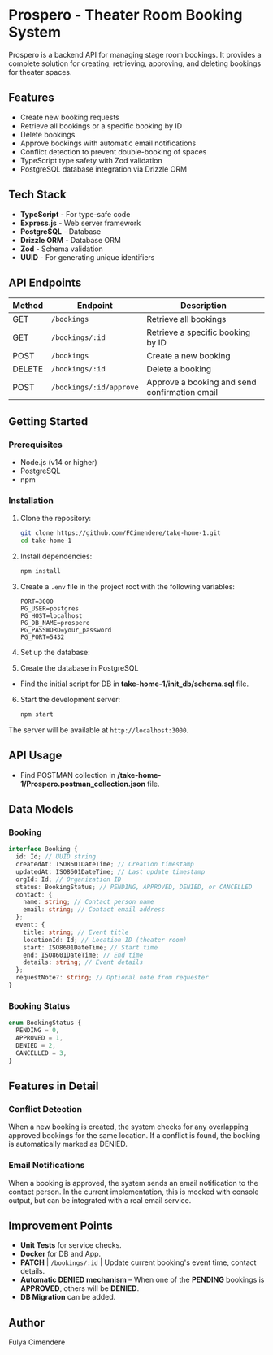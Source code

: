 # Prospero - Theater Room Booking System

Prospero is a backend API for managing stage room bookings. It provides a complete solution for creating, retrieving, approving, and deleting bookings for theater spaces.

## Features

- Create new booking requests
- Retrieve all bookings or a specific booking by ID
- Delete bookings
- Approve bookings with automatic email notifications
- Conflict detection to prevent double-booking of spaces
- TypeScript type safety with Zod validation
- PostgreSQL database integration via Drizzle ORM

## Tech Stack

- **TypeScript** - For type-safe code
- **Express.js** - Web server framework
- **PostgreSQL** - Database
- **Drizzle ORM** - Database ORM
- **Zod** - Schema validation
- **UUID** - For generating unique identifiers

## API Endpoints

| Method | Endpoint                | Description                                   |
| ------ | ----------------------- | --------------------------------------------- |
| GET    | `/bookings`             | Retrieve all bookings                         |
| GET    | `/bookings/:id`         | Retrieve a specific booking by ID             |
| POST   | `/bookings`             | Create a new booking                          |
| DELETE | `/bookings/:id`         | Delete a booking                              |
| POST   | `/bookings/:id/approve` | Approve a booking and send confirmation email |

## Getting Started

### Prerequisites

- Node.js (v14 or higher)
- PostgreSQL
- npm

### Installation

1. Clone the repository:

   ```bash
   git clone https://github.com/FCimendere/take-home-1.git
   cd take-home-1
   ```

2. Install dependencies:

   ```bash
   npm install
   ```

3. Create a `.env` file in the project root with the following variables:

   ```
   PORT=3000
   PG_USER=postgres
   PG_HOST=localhost
   PG_DB_NAME=prospero
   PG_PASSWORD=your_password
   PG_PORT=5432
   ```

4. Set up the database:
5. Create the database in PostgreSQL

- Find the initial script for DB in **take-home-1/init_db/schema.sql** file.

6. Start the development server:
   ```bash
   npm start
   ```

The server will be available at `http://localhost:3000`.

## API Usage

- Find POSTMAN collection in **/take-home-1/Prospero.postman_collection.json** file.

## Data Models

### Booking

```typescript
interface Booking {
  id: Id; // UUID string
  createdAt: ISO8601DateTime; // Creation timestamp
  updatedAt: ISO8601DateTime; // Last update timestamp
  orgId: Id; // Organization ID
  status: BookingStatus; // PENDING, APPROVED, DENIED, or CANCELLED
  contact: {
    name: string; // Contact person name
    email: string; // Contact email address
  };
  event: {
    title: string; // Event title
    locationId: Id; // Location ID (theater room)
    start: ISO8601DateTime; // Start time
    end: ISO8601DateTime; // End time
    details: string; // Event details
  };
  requestNote?: string; // Optional note from requester
}
```

### Booking Status

```typescript
enum BookingStatus {
  PENDING = 0,
  APPROVED = 1,
  DENIED = 2,
  CANCELLED = 3,
}
```

## Features in Detail

### Conflict Detection

When a new booking is created, the system checks for any overlapping approved bookings for the same location. If a conflict is found, the booking is automatically marked as DENIED.

### Email Notifications

When a booking is approved, the system sends an email notification to the contact person. In the current implementation, this is mocked with console output, but can be integrated with a real email service.

## Improvement Points

- **Unit Tests** for service checks.
- **Docker** for DB and App.
- **PATCH** | `/bookings/:id` | Update current booking's event time, contact details.
- **Automatic DENIED mechanism** – When one of the **PENDING** bookings is **APPROVED**, others will be **DENIED**.
- **DB Migration** can be added.

## Author

Fulya Cimendere
